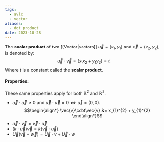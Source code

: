 ```yaml
---
tags:
  - avlc
  - vector
aliases:
  - dot product
date: 2023-10-28
---
```

The **scalar product** of two [[Vector|vectors]] $\vec{u} = (x_{1}, y_{1})$ and $\vec{v}=(x_{2}, y_{2})$, is denoted by:
$$
\vec{u} \cdot \vec{v} = (x_{1}x_{2} + y_{1}y_{2}) = t
$$
Where $t$ is a constant called the **scalar product**.
#### Properties:
These same properties apply for both $\mathbb{R}^{2}$ and $\mathbb{R^{3}}$.
- $\vec{u} \cdot \vec{u} \ge 0$ and $\vec{u} \cdot \vec{u} = 0 \iff \vec{u} = (0,0)$.
$$\begin{align*}
\vec{v}\cdot\vec{v} &= x_{1}^{2} + y_{1}^{2}
\end{align*}$$
- $\vec{u} \cdot \vec{v} = \vec{v} \cdot \vec{u}$ 
- $(k\cdot \vec{u})\vec{v} = k(\vec{v} \cdot \vec{u})$ 
- $\vec{U}(\vec{v}+\vec{w}) = \vec{U}\cdot v + \vec{U} \cdot w$
